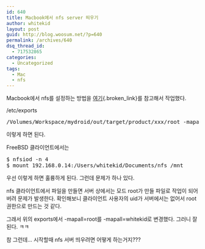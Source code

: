 ```yaml
---
id: 640
title: Macbook에서 nfs server 띄우기
author: whitekid
layout: post
guid: http://blog.woosum.net/?p=640
permalink: /archives/640
dsq_thread_id:
  - 717532865
categories:
  - Uncategorized
tags:
  - Mac
  - nfs
---
```

Macbook에서 nfs를 설정하는 방법을 [여기][1]{.broken_link}를 참고해서 작업했다.

/etc/exports

<pre>/Volumes/Workspace/mydroid/out/target/product/xxx/root -mapall=root 192.168.0.56</pre>

이렇게 하면 된다.

FreeBSD 클라이언트에서는

<pre>$ nfsiod -n 4
$ mount 192.168.0.14:/Users/whitekid/Documents/nfs /mnt</pre>

우선 이렇게 하면 훌륭하게 된다. 그런데 문제가 하나 있다.

nfs 클라이언트에서 파일을 만들면 서버 상에서는 모드 root가 만들 파일로 작업이 되어 버려 문제가 발생한다. 확인해보니 클라이언트 사용자의 uid가 서버에서는 없어서 root 권한으로 만드는 것 같다.

그래서 위의 exports에서 -mapall=root를 -mapall=whitekid로 변경했다. 그러니 잘 된다. ㅋㅋ

참 그런데... 시작할때 nfs 서버 띄우려면 어떻게 하는거지???

 [1]: http://www.exman.pe.kr/2009/02/mac-os-x-leopard-nfs.html